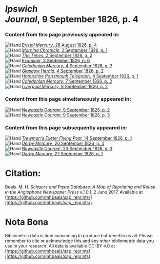 # *Ipswich Journal*, 9 September 1826, p. 4  
  
### Content from this page previously appeared in:  
![Hand](http://scissorsandpaste.net/wp-content/uploads/2017/06/smallhandpointer.png) [*Bristol Mercury*, 28 August 1826, p. 4](https://mhbeals.github.io/sap_html/Bristol-Mercury/Bristol-Mercury-28-August-1826-p-4)  
![Hand](http://scissorsandpaste.net/wp-content/uploads/2017/06/smallhandpointer.png) [*Morning Chronicle*, 2 September 1826, p. 1](https://mhbeals.github.io/sap_html/Morning-Chronicle/Morning-Chronicle-2-September-1826-p-1)  
![Hand](http://scissorsandpaste.net/wp-content/uploads/2017/06/smallhandpointer.png) [*The Times*, 2 September 1826, p. 2](https://mhbeals.github.io/sap_html/The-Times/The-Times-2-September-1826-p-2)  
![Hand](http://scissorsandpaste.net/wp-content/uploads/2017/06/smallhandpointer.png) [*Examiner*, 3 September 1826, p. 6](https://mhbeals.github.io/sap_html/Examiner/Examiner-3-September-1826-p-6)  
![Hand](http://scissorsandpaste.net/wp-content/uploads/2017/06/smallhandpointer.png) [*Caledonian Mercury*, 4 September 1826, p. 3](https://mhbeals.github.io/sap_html/Caledonian-Mercury/Caledonian-Mercury-4-September-1826-p-3)  
![Hand](http://scissorsandpaste.net/wp-content/uploads/2017/06/smallhandpointer.png) [*Glasgow Herald*, 4 September 1826, p. 2](https://mhbeals.github.io/sap_html/Glasgow-Herald/Glasgow-Herald-4-September-1826-p-2)  
![Hand](http://scissorsandpaste.net/wp-content/uploads/2017/06/smallhandpointer.png) [*Hampshire Portsmouth Telegraph*, 4 September 1826, p. 1](https://mhbeals.github.io/sap_html/Hampshire-Portsmouth-Telegraph/Hampshire-Portsmouth-Telegraph-4-September-1826-p-1)  
![Hand](http://scissorsandpaste.net/wp-content/uploads/2017/06/smallhandpointer.png) [*Caledonian Mercury*, 7 September 1826, p. 2](https://mhbeals.github.io/sap_html/Caledonian-Mercury/Caledonian-Mercury-7-September-1826-p-2)  
![Hand](http://scissorsandpaste.net/wp-content/uploads/2017/06/smallhandpointer.png) [*Liverpool Mercury*, 8 September 1826, p. 2](https://mhbeals.github.io/sap_html/Liverpool-Mercury/Liverpool-Mercury-8-September-1826-p-2)  
  
### Content from this page simeltaneously appeared in:  
![Hand](http://scissorsandpaste.net/wp-content/uploads/2017/06/smallhandpointer.png) [*Newcastle Courant*, 9 September 1826, p. 2](https://mhbeals.github.io/sap_html/Newcastle-Courant/Newcastle-Courant-9-September-1826-p-2)  
![Hand](http://scissorsandpaste.net/wp-content/uploads/2017/06/smallhandpointer.png) [*Newcastle Courant*, 9 September 1826, p. 3](https://mhbeals.github.io/sap_html/Newcastle-Courant/Newcastle-Courant-9-September-1826-p-3)  
  
### Content from this page subsequently appeared in:  
![Hand](http://scissorsandpaste.net/wp-content/uploads/2017/06/smallhandpointer.png) [*Trewman's Exeter Flying Post*, 14 September 1826, p. 1](https://mhbeals.github.io/sap_html/Trewman's-Exeter-Flying-Post/Trewman's-Exeter-Flying-Post-14-September-1826-p-1)  
![Hand](http://scissorsandpaste.net/wp-content/uploads/2017/06/smallhandpointer.png) [*Derby Mercury*, 20 September 1826, p. 4](https://mhbeals.github.io/sap_html/Derby-Mercury/Derby-Mercury-20-September-1826-p-4)  
![Hand](http://scissorsandpaste.net/wp-content/uploads/2017/06/smallhandpointer.png) [*Newcastle Courant*, 23 September 1826, p. 3](https://mhbeals.github.io/sap_html/Newcastle-Courant/Newcastle-Courant-23-September-1826-p-3)  
![Hand](http://scissorsandpaste.net/wp-content/uploads/2017/06/smallhandpointer.png) [*Derby Mercury*, 27 September 1826, p. 1](https://mhbeals.github.io/sap_html/Derby-Mercury/Derby-Mercury-27-September-1826-p-1)  


# Citation: 

Beals. M. H. *Scissors and Paste Database: A Map of Reprinting and Reuse in the Anglophone Newspaper Press v.1.0.1.* 2 June 2017. Available at [https://github.com/mhbeals/sap_reprints/](https://github.com/mhbeals/sap_reprints/). 

# Nota Bona

Bibliometric data is time consuming to produce but benefits us all. Please remember to cite or acknowledge this and any other bibliometric data you use in your research. All data is available CC-BY 4.0 at [https://github.com/mhbeals/sap_reprints](https://github.com/mhbeals/sap_reprints)